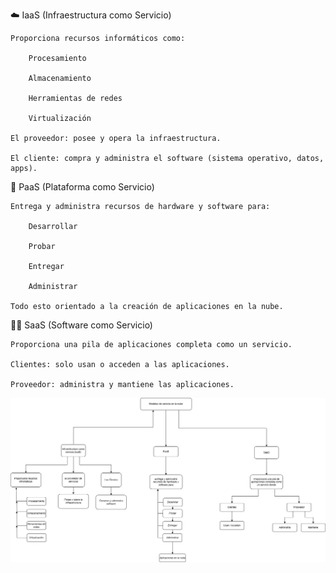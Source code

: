 

☁️ IaaS (Infraestructura como Servicio)

    Proporciona recursos informáticos como:

        Procesamiento

        Almacenamiento

        Herramientas de redes

        Virtualización

    El proveedor: posee y opera la infraestructura.

    El cliente: compra y administra el software (sistema operativo, datos, apps).

🧱 PaaS (Plataforma como Servicio)

    Entrega y administra recursos de hardware y software para:

        Desarrollar

        Probar

        Entregar

        Administrar

    Todo esto orientado a la creación de aplicaciones en la nube.

🧑‍💻 SaaS (Software como Servicio)

    Proporciona una pila de aplicaciones completa como un servicio.

    Clientes: solo usan o acceden a las aplicaciones.

    Proveedor: administra y mantiene las aplicaciones.

![Mapa conceptual: Tipos de Nubes](./imagenes/modelos-nube.png)
